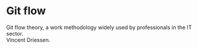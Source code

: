 # Git flow
Git flow theory, a work methodology widely used by professionals in the IT sector.  
Vincent Driessen.
